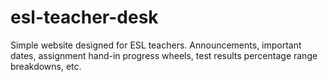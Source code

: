 # esl-teacher-desk
Simple website designed for ESL teachers. Announcements, important dates, assignment hand-in progress wheels, test results percentage range breakdowns, etc.
